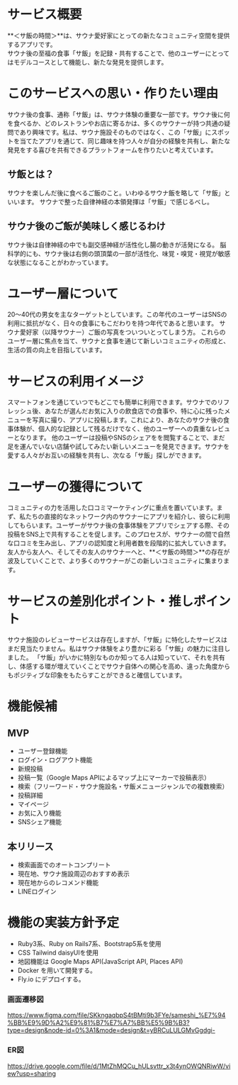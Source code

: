 # サービス概要
**＜サ飯の時間＞**は、サウナ愛好家にとっての新たなコミュニティ空間を提供するアプリです。  
サウナ後の至福の食事「サ飯」を記録・共有することで、他のユーザーにとってはモデルコースとして機能し、新たな発見を提供します。

# このサービスへの思い・作りたい理由
サウナ後の食事、通称「サ飯」は、サウナ体験の重要な一部です。サウナ後に何を食べるか、どのレストランやお店に寄るかは、多くのサウナーが持つ共通の疑問であり興味です。私は、サウナ施設そのものではなく、この「サ飯」にスポットを当てたアプリを通じて、同じ趣味を持つ人々が自分の経験を共有し、新たな発見をする喜びを共有できるプラットフォームを作りたいと考えています。
## サ飯とは？
サウナを楽しんだ後に食べるご飯のこと。いわゆるサウナ飯を略して「サ飯」といいます。
サウナで整った自律神経の本領発揮は「サ飯」で感じるべし。
## サウナ後のご飯が美味しく感じるわけ
サウナ後は自律神経の中でも副交感神経が活性化し腸の動きが活発になる。
脳科学的にも、サウナ後は右側の頭頂葉の一部が活性化、味覚・嗅覚・視覚が敏感な状態になることがわかっています。

# ユーザー層について
20〜40代の男女を主なターゲットとしています。この年代のユーザーはSNSの利用に抵抗がなく、日々の食事にもこだわりを持つ年代であると思います。
サウナ愛好家（以降サウナー）ご飯の写真をついついとってしまう方。
これらのユーザー層に焦点を当て、サウナと食事を通じて新しいコミュニティの形成と、生活の質の向上を目指しています。

# サービスの利用イメージ
スマートフォンを通じていつでもどこでも簡単に利用できます。サウナでのリフレッシュ後、あなたが選んだお気に入りの飲食店での食事や、特に心に残ったメニューを写真に撮り、アプリに投稿します。これにより、あなたのサウナ後の食事体験が、個人的な記録として残るだけでなく、他のユーザーへの貴重なレビューとなります。
他のユーザーは投稿やSNSのシェアをを閲覧することで、まだ足を運んでいない店舗や試してみたい新しいメニューを発見できます。サウナを愛する人々がお互いの経験を共有し、次なる「サ飯」探しができます。

# ユーザーの獲得について
コミュニティの力を活用した口コミマーケティングに重点を置いています。まず、私たちの直接的なネットワーク内のサウナーにアプリを紹介し、彼らに利用してもらいます。ユーザーがサウナ後の食事体験をアプリでシェアする際、その投稿をSNS上で共有することを促します。このプロセスが、サウナーの間で自然な口コミを生み出し、アプリの認知度と利用者数を段階的に拡大していきます。友人から友人へ、そしてその友人のサウナーへと、**＜サ飯の時間＞**の存在が波及していくことで、より多くのサウナーがこの新しいコミュニティに集まります。

# サービスの差別化ポイント・推しポイント
サウナ施設のレビューサービスは存在しますが、「サ飯」に特化したサービスはまだ見当たりません。私はサウナ体験をより豊かに彩る「サ飯」の魅力に注目しました。
「サ飯」がいかに特別なものか知ってる人は知っていて、それを共有し、体感する環が増えていくことでサウナ自体への関心を高め、違った角度からもポジティブな印象をもたらすことができると確信しています。

# 機能候補
## MVP
* ユーザー登録機能
* ログイン・ログアウト機能
* 新規投稿
* 投稿一覧（Google Maps APIによるマップ上にマーカーで投稿表示）
* 検索（フリーワード・サウナ施設名・サ飯メニュージャンルでの複数検索）
* 投稿詳細
* マイページ
* お気に入り機能
* SNSシェア機能
## 本リリース
* 検索画面でのオートコンプリート
* 現在地、サウナ施設周辺のおすすめ表示
* 現在地からのレコメンド機能
* LINEログイン
# 機能の実装方針予定
* Ruby3系、Ruby on Rails7系、Bootstrap5系を使用
* CSS Tailwind daisyUIを使用
* 地図機能は Google Maps API(JavaScript API, Places API)
* Docker を用いて開発する。
* Fly.io にデプロイする。

### 画面遷移図
https://www.figma.com/file/SKkngaqbpS4tBMti9b3FYe/sameshi_%E7%94%BB%E9%9D%A2%E9%81%B7%E7%A7%BB%E5%9B%B3?type=design&node-id=0%3A1&mode=design&t=yBRCuLULGMvGgdgi-

### ER図
https://drive.google.com/file/d/1MtZhMQCu_hULsvttr_x3t4ynOWQNRiwW/view?usp=sharing
